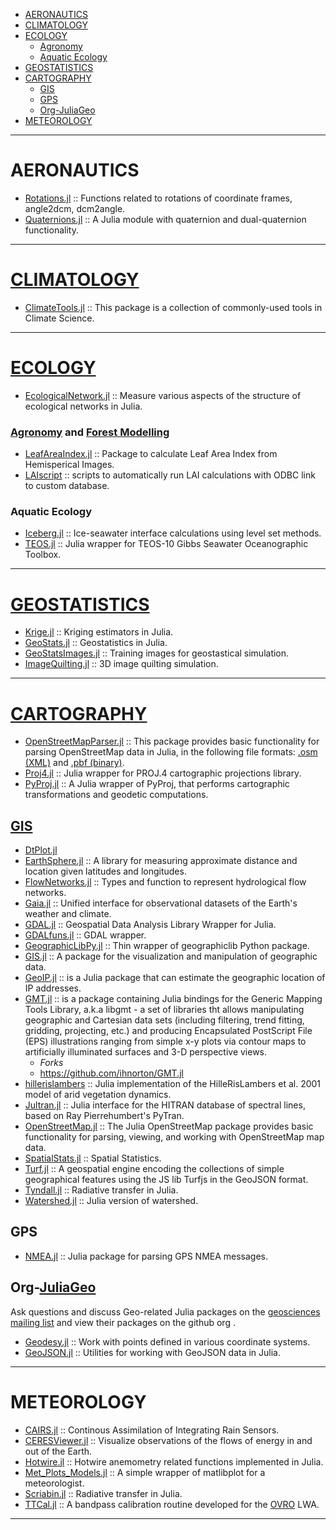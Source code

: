 + [AERONAUTICS](#aeronautics)
+ [CLIMATOLOGY](#climatology)
+ [ECOLOGY](#ecology)
   + [Agronomy](#agronomy)
   + [Aquatic Ecology](#aquatic-ecology)
+ [GEOSTATISTICS](#geostatistics)
+ [CARTOGRAPHY](#cartography)
  + [GIS](#gis)
  + [GPS](#gps)
  + [Org-JuliaGeo](#org-juliageo)
+ [METEOROLOGY](#meteorology)

----

# AERONAUTICS
+ [Rotations.jl](https://github.com/ronisbr/Rotations.jl) :: Functions related to rotations of coordinate frames, angle2dcm, dcm2angle.
+ [Quaternions.jl](https://github.com/forio/Quaternions.jl) :: A Julia module with quaternion and dual-quaternion functionality.

----

# [CLIMATOLOGY](https://en.wikipedia.org/wiki/Category:Climatology)
+ [ClimateTools.jl](https://github.com/Balinus/ClimateTools.jl) :: This package is a collection of commonly-used tools in Climate Science.

----

# [ECOLOGY](https://en.wikipedia.org/wiki/Category:Ecology)
+ [EcologicalNetwork.jl](https://github.com/PoisotLab/EcologicalNetwork.jl) :: Measure various aspects of the structure of ecological networks in Julia.

### [Agronomy](https://en.wikipedia.org/wiki/Category:Agronomy) and [Forest Modelling](https://en.wikipedia.org/wiki/Category:Forest_modelling)
+ [LeafAreaIndex.jl](https://github.com/ETC-UA/LeafAreaIndex.jl) :: Package to calculate Leaf Area Index from Hemisperical Images.
+ [LAIscript](https://github.com/ETC-UA/LAIscript) :: scripts to automatically run LAI calculations with ODBC link to custom database. 

### Aquatic Ecology
+ [Iceberg.jl](https://github.com/njwilson23/Iceberg.jl) :: Ice-seawater interface calculations using level set methods.
+ [TEOS.jl](https://github.com/njwilson23/TEOS.jl) :: Julia wrapper for TEOS-10 Gibbs Seawater Oceanographic Toolbox.

----

# [GEOSTATISTICS](https://en.wikipedia.org/wiki/Geostatistics)
+ [Krige.jl](https://github.com/njwilson23/Krige.jl) :: Kriging estimators in Julia.
+ [GeoStats.jl](https://github.com/juliohm/GeoStats.jl) :: Geostatistics in Julia.
+ [GeoStatsImages.jl](https://github.com/juliohm/GeoStatsImages.jl) :: Training images for geostastical simulation.
+ [ImageQuilting.jl](https://github.com/juliohm/ImageQuilting.jl) :: 3D image quilting simulation.

----

# [CARTOGRAPHY](https://en.wikipedia.org/wiki/Category:Cartography)
+ [OpenStreetMapParser.jl](https://github.com/yeesian/OpenStreetMapParser.jl) :: This package provides basic functionality for parsing OpenStreetMap data in Julia, in the following file formats: [.osm (XML)](http://wiki.openstreetmap.org/wiki/OSM_XML) and [.pbf (binary)](http://wiki.openstreetmap.org/wiki/PBF_Format).
+ [Proj4.jl](https://github.com/FugroRoames/Proj4.jl) :: Julia wrapper for PROJ.4 cartographic projections library. 
+ [PyProj.jl](https://github.com/kshramt/PyProj.jl) ::  A Julia wrapper of PyProj, that performs cartographic transformations and geodetic computations.

## [GIS](https://en.wikipedia.org/wiki/Geographic_information_system)
+ [DtPlot.jl](https://github.com/dejakaymac/DtPlot.jl)
+ [EarthSphere.jl](https://github.com/cuevasclemente/EarthSphere.jl) :: A library for measuring approximate distance and location given latitudes and longitudes.
+ [FlowNetworks.jl](https://github.com/scheidan/FlowNetworks.jl) :: Types and function to represent hydrological flow networks.
+ [Gaia.jl](https://github.com/jsbj/Gaia.jl) :: Unified interface for observational datasets of the Earth's weather and climate.
+ [GDAL.jl](https://github.com/wkearn/GDAL.jl) :: Geospatial Data Analysis Library Wrapper for Julia.
+ [GDALfuns.jl](https://github.com/meggart/GDALfuns.jl) :: GDAL wrapper.
+ [GeographicLibPy.jl](https://github.com/kshramt/GeographicLibPy.jl) :: Thin wrapper of geographiclib Python package.
+ [GIS.jl](https://github.com/wkearn/GIS.jl) :: A package for the visualization and manipulation of geographic data.
+ [GeoIP.jl](https://github.com/johnmyleswhite/GeoIP.jl) :: is a Julia package that can estimate the geographic location of IP addresses.
+ [GMT.jl](https://github.com/joa-quim/GMT.jl) :: is a package containing Julia bindings for the Generic Mapping Tools Library, a.k.a libgmt - a set of libraries tht allows manipulating geographic and Cartesian data sets (including filtering, trend fitting, gridding, projecting, etc.) and producing Encapsulated PostScript File (EPS) illustrations ranging from simple x-y plots via contour maps to artificially illuminated surfaces and 3-D perspective views. 
   + *Forks*
   + https://github.com/ihnorton/GMT.jl
+ [hillerislambers](https://github.com/wkearn/hillerislambers) :: Julia implementation of the HilleRisLambers et al. 2001 model of arid vegetation dynamics.
+ [Jultran.jl](https://github.com/jsbj/Jultran.jl) :: Julia interface for the HITRAN database of spectral lines, based on Ray Pierrehumbert's PyTran.
+ [OpenStreetMap.jl](https://github.com/tedsteiner/OpenStreetMap.jl) :: The Julia OpenStreetMap package provides basic functionality for parsing, viewing, and working with OpenStreetMap map data.
+ [SpatialStats.jl](https://github.com/dchudz/SpatialStats.jl) :: Spatial Statistics.
+ [Turf.jl](https://github.com/yeesian/Turf.jl) :: A geospatial engine encoding the collections of simple geographical features using the JS lib Turfjs in the GeoJSON format.
+ [Tyndall.jl](https://github.com/jsbj/Tyndall.jl) :: Radiative transfer in Julia.
+ [Watershed.jl](https://github.com/seung-lab/Watershed.jl) :: Julia version of watershed.

## GPS
+ [NMEA.jl](https://github.com/templarlabs/NMEA.jl) :: Julia package for parsing GPS NMEA messages.

## Org-[JuliaGeo](https://github.com/JuliaGeo)
Ask questions and discuss Geo-related Julia packages on the [geosciences mailing list](https://groups.google.com/forum/#!forum/julia-geo) and view their  packages on the github org .
+ [Geodesy.jl](https://github.com/JuliaGeo/Geodesy.jl) :: Work with points defined in various coordinate systems.
+ [GeoJSON.jl](https://github.com/JuliaGeo/GeoJSON.jl) :: Utilities for working with GeoJSON data in Julia.

----

# METEOROLOGY
+ [CAIRS.jl](https://github.com/scheidan/CAIRS.jl) :: Continous Assimilation of Integrating Rain Sensors.
+ [CERESViewer.jl](https://github.com/jsbj/CERESViewer.jl) :: Visualize observations of the flows of energy in and out of the Earth.
+ [Hotwire.jl](https://github.com/pjabardo/Hotwire.jl) :: Hotwire anemometry related functions implemented in Julia.
+ [Met_Plots_Models.jl](https://github.com/zhujinxuan/Met_Plots_Models.jl) :: A simple wrapper of matlibplot for a meteorologist.
+ [Scriabin.jl](https://github.com/jsbj/Scriabin.jl) :: Radiative transfer in Julia.
+ [TTCal.jl](https://github.com/mweastwood/TTCal.jl) :: A bandpass calibration routine developed for the [OVRO](https://en.wikipedia.org/wiki/Owens_Valley_Radio_Observatory) LWA.

----

